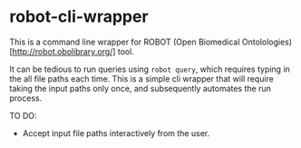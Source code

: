 # robot-cli-wrapper
This is a command line wrapper for ROBOT (Open Biomedical Ontolologies) [http://robot.obolibrary.org/] tool.

It can be tedious to run queries using `robot query`, which requires typing in the all file paths each time. This is a simple cli wrapper that will require taking the input paths only once, and subsequently automates the run process.

TO DO:
- Accept input file paths interactively from the user.
